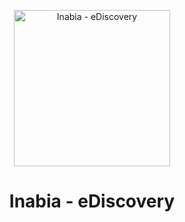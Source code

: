<p align="center">
    <a href="https://ediscovery.inabia.ai/login" title="ediscovery.inabia.ai">
        <img src="https://ediscovery.inabia.ai/images/inabia_ai_logo.png" alt="Inabia - eDiscovery" width="250">
    </a>
</p>
<h1 align="center">
    <b>Inabia - eDiscovery</b>
    <br>
</h1>
<div align="center">

